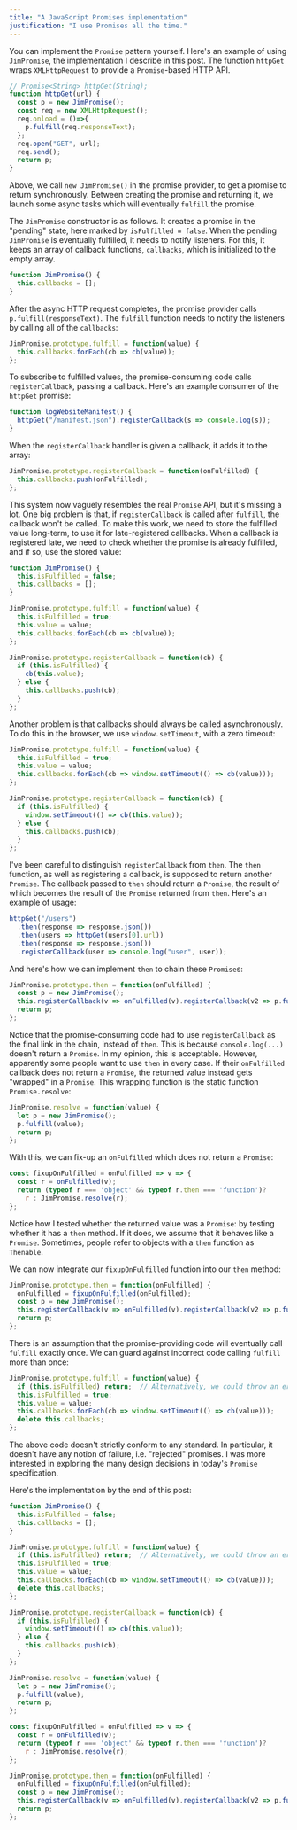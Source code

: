 ```yaml
---
title: "A JavaScript Promises implementation"
justification: "I use Promises all the time."
---
```


You can implement the `Promise` pattern yourself.
Here's an example of using `JimPromise`,
the implementation I describe in this post.
The function `httpGet` wraps `XMLHttpRequest` to provide a `Promise`-based HTTP API.

```js
// Promise<String> httpGet(String);
function httpGet(url) {
  const p = new JimPromise();
  const req = new XMLHttpRequest();
  req.onload = ()=>{
    p.fulfill(req.responseText);
  };
  req.open("GET", url);
  req.send();
  return p;
}
```

Above, we call `new JimPromise()` in the promise provider,
to get a promise to return synchronously.
Between creating the promise and returning it,
we launch some async tasks which will eventually `fulfill` the promise.

The `JimPromise` constructor is as follows.
It creates a promise in the "pending" state,
here marked by `isFulfilled = false`.
When the pending `JimPromise` is eventually fulfilled,
it needs to notify listeners.
For this, it keeps an array of callback functions, `callbacks`,
which is initialized to the empty array.

```js
function JimPromise() {
  this.callbacks = [];
}
```

After the async HTTP request completes,
the promise provider calls `p.fulfill(responseText)`.
The `fulfill` function needs to notify the listeners
by calling all of the `callbacks`:

```js
JimPromise.prototype.fulfill = function(value) {
  this.callbacks.forEach(cb => cb(value));
};
```

To subscribe to fulfilled values,
the promise-consuming code calls `registerCallback`, passing a callback.
Here's an example consumer of the `httpGet` promise:

```js
function logWebsiteManifest() {
  httpGet("/manifest.json").registerCallback(s => console.log(s));
}
```

When the  `registerCallback` handler is given a callback,
it adds it to the array:

```js
JimPromise.prototype.registerCallback = function(onFulfilled) {
  this.callbacks.push(onFulfilled);
};
```

This system now vaguely resembles the real `Promise` API,
but it's missing a lot.
One big problem is that,
if `registerCallback` is called after `fulfill`,
the callback won't be called.
To make this work,
we need to store the fulfilled value long-term,
to use it for late-registered callbacks.
When a callback is registered late,
we need to check whether the promise is already fulfilled,
and if so, use the stored value:

```js
function JimPromise() {
  this.isFulfilled = false;
  this.callbacks = [];
}

JimPromise.prototype.fulfill = function(value) {
  this.isFulfilled = true;
  this.value = value;
  this.callbacks.forEach(cb => cb(value));
};

JimPromise.prototype.registerCallback = function(cb) {
  if (this.isFulfilled) {
    cb(this.value);
  } else {
    this.callbacks.push(cb);
  }
};
```

Another problem is that callbacks should always be called asynchronously.
To do this in the browser, we use `window.setTimeout`, with a zero timeout:

```js
JimPromise.prototype.fulfill = function(value) {
  this.isFulfilled = true;
  this.value = value;
  this.callbacks.forEach(cb => window.setTimeout(() => cb(value)));
};

JimPromise.prototype.registerCallback = function(cb) {
  if (this.isFulfilled) {
    window.setTimeout(() => cb(this.value));
  } else {
    this.callbacks.push(cb);
  }
};
```

I've been careful to distinguish `registerCallback` from `then`.
The `then` function, as well as registering a callback,
is supposed to return another `Promise`.
The callback passed to `then` should return a `Promise`,
the result of which becomes the result of the `Promise` returned from `then`.
Here's an example of usage:

```js
httpGet("/users")
  .then(response => response.json())
  .then(users => httpGet(users[0].url))
  .then(response => response.json())
  .registerCallback(user => console.log("user", user));
```

And here's how we can implement `then` to chain these `Promise`s:

```js
JimPromise.prototype.then = function(onFulfilled) {
  const p = new JimPromise();
  this.registerCallback(v => onFulfilled(v).registerCallback(v2 => p.fulfill(v2)));
  return p;
};
```

Notice that
the promise-consuming code had
to use `registerCallback` as the final link in the chain,
instead of `then`.
This is because `console.log(...)` doesn't return a `Promise`.
In my opinion, this is acceptable.
However, apparently some people want to use `then` in every case.
If their `onFulfilled` callback does not return a `Promise`,
the returned value instead gets "wrapped" in a `Promise`.
This wrapping function is the static function `Promise.resolve`:

```js
JimPromise.resolve = function(value) {
  let p = new JimPromise();
  p.fulfill(value);
  return p;
};
```

With this, we can fix-up an `onFulfilled` which does not return a `Promise`:

```js
const fixupOnFulfilled = onFulfilled => v => {
  const r = onFulfilled(v);
  return (typeof r === 'object' && typeof r.then === 'function')?
    r : JimPromise.resolve(r);
};
```

Notice how I tested whether the returned value was a `Promise`:
by testing whether it has a `then` method.
If it does, we assume that it behaves like a `Promise`.
Sometimes, people refer to objects with a `then` function as `Thenable`.

We can now integrate our `fixupOnFulfilled` function into our `then` method:

```js
JimPromise.prototype.then = function(onFulfilled) {
  onFulfilled = fixupOnFulfilled(onFulfilled);
  const p = new JimPromise();
  this.registerCallback(v => onFulfilled(v).registerCallback(v2 => p.fulfill(v2)));
  return p;
};
```

There is an assumption that
the promise-providing code will eventually call `fulfill` exactly once.
We can guard against incorrect code calling `fulfill` more than once:

```js
JimPromise.prototype.fulfill = function(value) {
  if (this.isFulfilled) return;  // Alternatively, we could throw an error
  this.isFulfilled = true;
  this.value = value;
  this.callbacks.forEach(cb => window.setTimeout(() => cb(value)));
  delete this.callbacks;
};
```

The above code doesn't strictly conform to any standard.
In particular, it doesn't have any notion of failure, i.e. "rejected" promises.
I was more interested in exploring the many design decisions
in today's `Promise` specification.

Here's the implementation by the end of this post:

```js
function JimPromise() {
  this.isFulfilled = false;
  this.callbacks = [];
}

JimPromise.prototype.fulfill = function(value) {
  if (this.isFulfilled) return;  // Alternatively, we could throw an error
  this.isFulfilled = true;
  this.value = value;
  this.callbacks.forEach(cb => window.setTimeout(() => cb(value)));
  delete this.callbacks;
};

JimPromise.prototype.registerCallback = function(cb) {
  if (this.isFulfilled) {
    window.setTimeout(() => cb(this.value));
  } else {
    this.callbacks.push(cb);
  }
};

JimPromise.resolve = function(value) {
  let p = new JimPromise();
  p.fulfill(value);
  return p;
};

const fixupOnFulfilled = onFulfilled => v => {
  const r = onFulfilled(v);
  return (typeof r === 'object' && typeof r.then === 'function')?
    r : JimPromise.resolve(r);
};

JimPromise.prototype.then = function(onFulfilled) {
  onFulfilled = fixupOnFulfilled(onFulfilled);
  const p = new JimPromise();
  this.registerCallback(v => onFulfilled(v).registerCallback(v2 => p.fulfill(v2)));
  return p;
};
```

